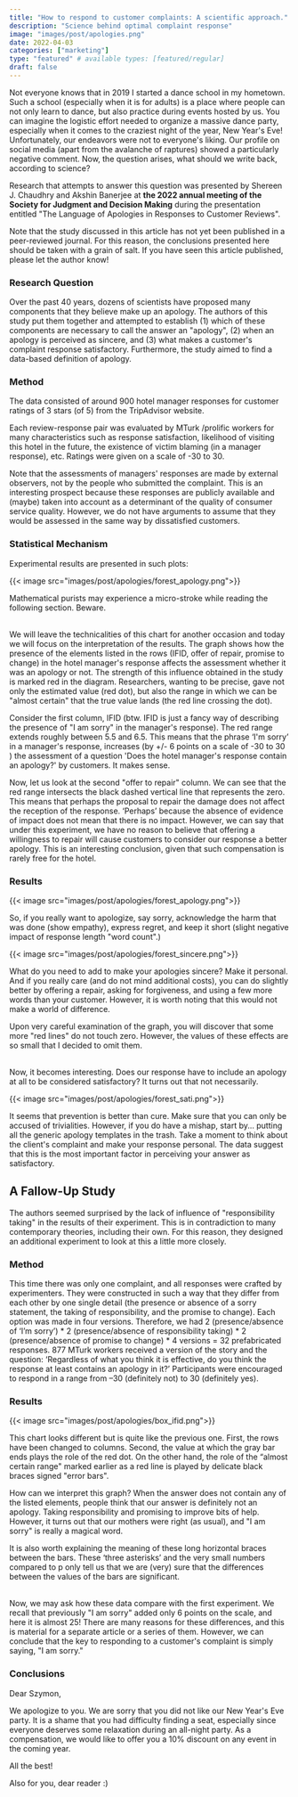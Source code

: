 ```yaml
---
title: "How to respond to customer complaints: A scientific approach."
description: "Science behind optimal complaint response"
image: "images/post/apologies.png"
date: 2022-04-03
categories: ["marketing"]
type: "featured" # available types: [featured/regular]
draft: false
---
```


Not everyone knows that in 2019 I started a dance school in my hometown. Such a school (especially when it is for adults) is a place where people can not only learn to dance, but also practice during events hosted by us. You can imagine the logistic effort needed to organize a massive dance party, especially when it comes to the craziest night of the year, New Year's Eve! Unfortunately, our endeavors were not to everyone's liking. Our profile on social media (apart from the avalanche of raptures) showed a particularly negative comment. Now, the question arises, what should we write back, according to science? 

Research that attempts to answer this question was presented by Shereen J. Chaudhry and Akshin Banerjee at
 __the 2022 annual meeting of the Society for Judgment and Decision Making__
 during the presentation entitled "The Language of Apologies in Responses to Customer Reviews". 

<div class="boxWarning">Note that the study discussed in this article has not yet been published in a peer-reviewed journal. For this reason, the conclusions presented here should be taken with a grain of salt. If you have seen this article published, please let the author know!  </div>

### Research Question 

Over the past 40 years, dozens of scientists have proposed many components that they believe make up an apology. The authors of this study put them together and attempted to establish (1) which of these components are necessary to call the answer an "apology", (2) when an apology is perceived as sincere, and (3) what makes a customer's complaint response satisfactory. Furthermore, the study aimed to find a data-based definition of apology. 

  
### Method 

 
The data consisted of around 900 hotel manager responses for customer ratings of 3 stars (of 5) from the TripAdvisor website. 

Each review-response pair was evaluated by MTurk /prolific workers for many characteristics such as response satisfaction, likelihood of visiting this hotel in the future, the existence of victim blaming (in a manager response), etc. Ratings were given on a scale of -30 to 30. 
 

<div class="boxCheck">Note that the assessments of managers' responses are made by external observers, not by the people who submitted the complaint. This is an interesting prospect because these responses are publicly available and (maybe) taken into account as a determinant of the quality of consumer service quality. However, we do not have arguments to assume that they would be assessed in the same way by dissatisfied customers. </div>

### Statistical Mechanism 

Experimental results are presented in such plots: 
 
 {{< image src="images/post/apologies/forest_apology.png">}}
 
 
  <div class="boxWarning">Mathematical purists may experience a micro-stroke while reading the following section. Beware. </div>
 <br>
 
We will leave the technicalities of this chart for another occasion and today we will focus on the interpretation of the results. The graph shows how the presence of the elements listed in the rows (IFID, offer of repair, promise to change) in the hotel manager's response affects the assessment whether it was an apology or not. The strength of this influence obtained in the study is marked red in the diagram. Researchers, wanting to be precise, gave not only the estimated value (red dot), but also the range in which we can be "almost certain" that the true value lands (the red line crossing the dot). 

Consider the first column, IFID (btw. IFID is just a fancy way of describing the presence of "I am sorry" in the manager's response). The red range extends roughly between 5.5 and 6.5. This means that the phrase ‘I'm sorry’ in a manager's response, increases (by  +/- 6 points on a scale of -30 to 30 ) the assessment of a question 'Does the hotel manager's response contain an apology?' by customers. It makes sense. 

Now, let us look at the second "offer to repair" column. We can see that the red range intersects the black dashed vertical line that represents the zero. This means that perhaps the proposal to repair the damage does not affect the reception of the response. ‘Perhaps’ because the absence of evidence of impact does not mean that there is no impact. However, we can say that under this experiment, we have no reason to believe that offering a willingness to repair will cause customers to consider our response a better apology. This is an interesting conclusion, given that such compensation is rarely free for the hotel. 

### Results 

 {{< image src="images/post/apologies/forest_apology.png">}}
 
 So, if you really want to apologize, say sorry, acknowledge the harm that was done (show empathy), express regret, and keep it short (slight negative impact of response length "word count".) 
 
 {{< image src="images/post/apologies/forest_sincere.png">}}
 
What do you need to add to make your apologies sincere? Make it personal. And if you really care (and do not mind additional costs), you can do slightly better by offering a repair, asking for forgiveness, and using a few more words than your customer. However, it is worth noting that this would not make a world of difference. 

 

<div class="boxComment">Upon very careful examination of the graph, you will discover that some more "red lines" do not touch zero. However, the values of these effects are so small that I decided to omit them. </div>
</br>

Now, it becomes interesting. Does our response have to include an apology at all to be considered satisfactory? It turns out that not necessarily. 

 {{< image src="images/post/apologies/forest_sati.png">}}
 
 It seems that prevention is better than cure. Make sure that you can only be accused of trivialities. However, if you do have a mishap, start by... putting all the generic apology templates in the trash. Take a moment to think about the client's complaint and make your response personal. The data suggest that this is the most important factor in perceiving your answer as satisfactory. 

 

## A Fallow-Up Study  

The authors seemed surprised by the lack of influence of "responsibility taking" in the results of their experiment. This is in contradiction to many contemporary theories, including their own. For this reason, they designed an additional experiment to look at this a little more closely. 

 

### Method 

This time there was only one complaint, and all responses were crafted by experimenters. They were constructed in such a way that they differ from each other by one single detail (the presence or absence of a sorry statement, the taking of responsibility, and the promise to change). Each option was made in four versions. Therefore, we had 2 (presence/absence of ‘I’m sorry’) * 2 (presence/absence of responsibility taking) * 2 (presence/absence of promise to change) * 4 versions = 32 prefabricated responses. 877 MTurk workers received a version of the story and the question: ‘Regardless of what you think it is effective, do you think the response at least contains an apology in it?’ Participants were encouraged to respond in a range from –30 (definitely not) to 30 (definitely yes). 

### Results

{{< image src="images/post/apologies/box_ifid.png">}}

This chart looks different but is quite like the previous one. First, the rows have been changed to columns. Second, the value at which the gray bar ends plays the role of the red dot. On the other hand, the role of the “almost certain range" marked earlier as a red line is played by delicate black braces signed "error bars". 

How can we interpret this graph?  When the answer does not contain any of the listed elements, people think that our answer is definitely not an apology. Taking responsibility and promising to improve bits of help. However, it turns out that our mothers were right (as usual), and "I am sorry" is really a magical word. 

<div class="boxPlus">It is also worth explaining the meaning of these long horizontal braces between the bars. These ‘three asterisks’ and the very small numbers compared to p only tell us that we are (very) sure that the differences between the values of the bars are significant. </div> </br>

Now, we may ask how these data compare with the first experiment. We recall that previously "I am sorry" added only 6 points on the scale, and here it is almost 25! There are many reasons for these differences, and this is material for a separate article or a series of them. However, we can conclude that the key to responding to a customer's complaint is simply saying, "I am sorry." 

### Conclusions 

Dear Szymon, 

We apologize to you. We are sorry that you did not like our New Year's Eve party. It is a shame that you had difficulty finding a seat, especially since everyone deserves some relaxation during an all-night party. As a compensation, we would like to offer you a 10% discount on any event in the coming year. 

All the best! 

Also for you, dear reader :) 

